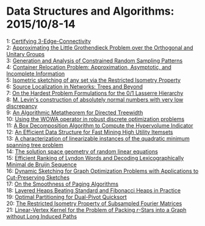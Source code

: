 # Data Structures and Algorithms: 2015/10/8-14  
1: [Certifying 3-Edge-Connectivity](https://doi.org/10.48550/arXiv.1211.6553)  
2: [Approximating the Little Grothendieck Problem over the Orthogonal and  Unitary Groups](https://doi.org/10.48550/arXiv.1308.5207)  
3: [Generation and Analysis of Constrained Random Sampling Patterns](https://doi.org/10.48550/arXiv.1409.1002)  
4: [Container Relocation Problem: Approximation, Asymptotic, and Incomplete  Information](https://doi.org/10.48550/arXiv.1505.04229)  
5: [Isometric sketching of any set via the Restricted Isometry Property](https://doi.org/10.48550/arXiv.1506.03521)  
6: [Source Localization in Networks: Trees and Beyond](https://doi.org/10.48550/arXiv.1510.01814)  
7: [On the Hardest Problem Formulations for the 0/1 Lasserre Hierarchy](https://doi.org/10.48550/arXiv.1510.01891)  
8: [M. Levin's construction of absolutely normal numbers with very low  discrepancy](https://doi.org/10.48550/arXiv.1510.02004)  
9: [An Algorithmic Metatheorem for Directed Treewidth](https://doi.org/10.48550/arXiv.1410.0589)  
10: [Using the WOWA operator in robust discrete optimization problems](https://doi.org/10.48550/arXiv.1504.07863)  
11: [A Box Decomposition Algorithm to Compute the Hypervolume Indicator](https://doi.org/10.48550/arXiv.1510.01963)  
12: [An Efficient Data Structure for Fast Mining High Utility Itemsets](https://doi.org/10.48550/arXiv.1510.02188)  
13: [A characterization of linearizable instances of the quadratic minimum  spanning tree problem](https://doi.org/10.48550/arXiv.1510.02197)  
14: [The solution space geometry of random linear equations](https://doi.org/10.48550/arXiv.1107.5550)  
15: [Efficient Ranking of Lyndon Words and Decoding Lexicographically Minimal  de Bruijn Sequence](https://doi.org/10.48550/arXiv.1510.02637)  
16: [Dynamic Sketching for Graph Optimization Problems with Applications to  Cut-Preserving Sketches](https://doi.org/10.48550/arXiv.1510.03252)  
17: [On the Smoothness of Paging Algorithms](https://doi.org/10.48550/arXiv.1510.03362)  
18: [Layered Heaps Beating Standard and Fibonacci Heaps in Practice](https://doi.org/10.48550/arXiv.1510.03367)  
19: [Optimal Partitioning for Dual-Pivot Quicksort](https://doi.org/10.48550/arXiv.1303.5217)  
20: [The Restricted Isometry Property of Subsampled Fourier Matrices](https://doi.org/10.48550/arXiv.1507.01768)  
21: [Linear-Vertex Kernel for the Problem of Packing $r$-Stars into a Graph  without Long Induced Paths](https://doi.org/10.48550/arXiv.1510.03564)  